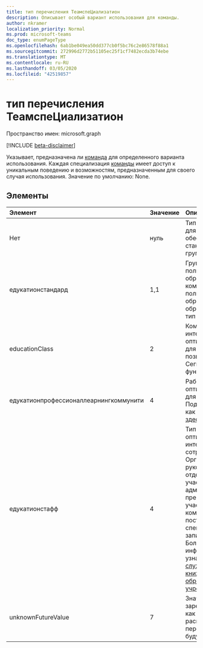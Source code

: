 ```yaml
---
title: тип перечисления ТеамспеЦиализатион
description: Описывает особый вариант использования для команды.
author: nkramer
localization_priority: Normal
ms.prod: microsoft-teams
doc_type: enumPageType
ms.openlocfilehash: 6ab1be049ea50dd377cb0f5bc76c2e86578f88a1
ms.sourcegitcommit: 272996d2772b51105ec25f1cf7482ecda3b74ebe
ms.translationtype: MT
ms.contentlocale: ru-RU
ms.lasthandoff: 03/05/2020
ms.locfileid: "42519857"
---
```

# <a name="teamspecialization-enum-type"></a>тип перечисления ТеамспеЦиализатион

Пространство имен: microsoft.graph

[!INCLUDE [beta-disclaimer](../../includes/beta-disclaimer.md)]

Указывает, предназначена ли [команда](../resources/team.md) для определенного варианта использования. Каждая специализация [команды](../resources/team.md) имеет доступ к уникальным поведению и возможностям, предназначенным для своего случая использования. Значение по умолчанию: None.

## <a name="members"></a>Элементы

| Элемент             | Значение | Описание                                                                |
| :----------------- | :---- | :------------------------------------------------------------------------- |
| Нет               | нуль     | Тип по умолчанию для команды, обеспечивающей стандартную работу группы.          |
| едукатионстандард  | 1,1     | Группа, созданная пользователем для образования. Все команды, созданные пользователем для образования образования, имеют тип edu. |
| educationClass     | 2     | Командный интерфейс, оптимизированный для класса. Это позволяет Сегментация функций в O365. |
| едукатионпрофессионаллеарнингкоммунити | 4 | Рабочая группа, оптимизированная для "переработано". Подробнее о том, как [переадресовать здесь](https://en.wikipedia.org/wiki/Professional_learning_community). |
| едукатионстафф     | 4      |  Тип команды оптимизированный интерфейс для сотрудников Организации, где руководитель отдела, например участник, является администратором и преподавателями участниками команды, которая поставляется с специализированной записной книжкой. Более подробную информацию можно узнать в разделе [служебная Записная книжка OneNote для образовательных учреждений](https://www.onenote.com/staffnotebookedu). |
| unknownFutureValue | 7      | Значение Sentinel зарезервировано как заполнитель для расширения перечисления в будущем. |

